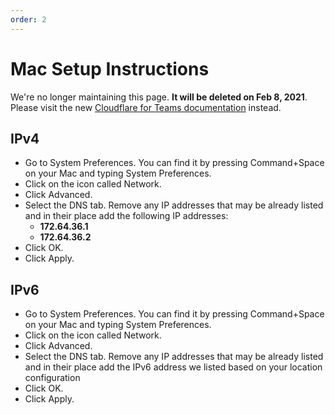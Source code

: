 ```yaml
---
order: 2
---
```


# Mac Setup Instructions

<Aside type='warning' header='⚠️ THIS PAGE IS OUTDATED'>

We're no longer maintaining this page. **It will be deleted on Feb 8, 2021**. Please visit the new [Cloudflare for Teams documentation](https://secret.wiki/cloudflare-one/teams-docs-changes) instead.

</Aside>

## IPv4
* Go to System Preferences. You can find it by pressing Command+Space on your Mac and typing System Preferences.
* Click on the icon called Network.
* Click Advanced.
* Select the DNS tab. Remove any IP addresses that may be already listed and in their place add the following IP addresses:
    * **172.64.36.1**
    * **172.64.36.2**
* Click OK.
* Click Apply.

## IPv6
* Go to System Preferences. You can find it by pressing Command+Space on your Mac and typing System Preferences.
* Click on the icon called Network.
* Click Advanced.
* Select the DNS tab. Remove any IP addresses that may be already listed and in their place add the IPv6 address we listed based on your location configuration
* Click OK.
* Click Apply.